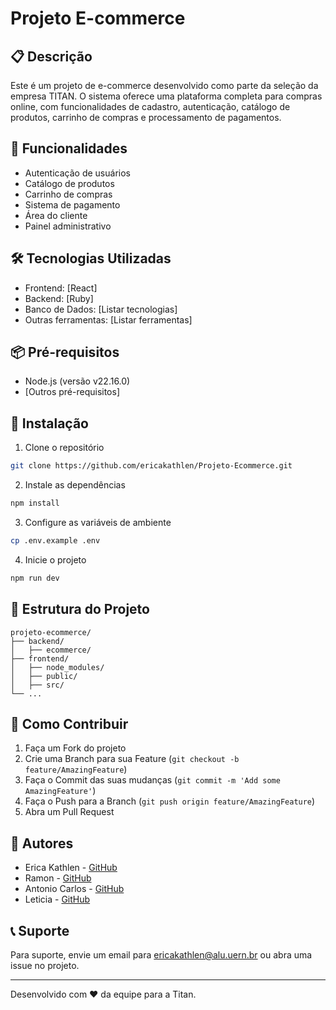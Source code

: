 ﻿# Projeto E-commerce

## 📋 Descrição
Este é um projeto de e-commerce desenvolvido como parte da seleção da empresa TITAN. O sistema oferece uma plataforma completa para compras online, com funcionalidades de cadastro, autenticação, catálogo de produtos, carrinho de compras e processamento de pagamentos.

## 🚀 Funcionalidades
- Autenticação de usuários
- Catálogo de produtos
- Carrinho de compras
- Sistema de pagamento
- Área do cliente
- Painel administrativo

## 🛠️ Tecnologias Utilizadas
- Frontend: [React]
- Backend: [Ruby]
- Banco de Dados: [Listar tecnologias]
- Outras ferramentas: [Listar ferramentas]

## 📦 Pré-requisitos
- Node.js (versão v22.16.0)
- [Outros pré-requisitos]

## 🔧 Instalação
1. Clone o repositório
```bash
git clone https://github.com/ericakathlen/Projeto-Ecommerce.git
```

2. Instale as dependências
```bash
npm install
```

3. Configure as variáveis de ambiente
```bash
cp .env.example .env
```

4. Inicie o projeto
```bash
npm run dev
```

## 📝 Estrutura do Projeto
```
projeto-ecommerce/
├── backend/
│   ├── ecommerce/
├── frontend/
│   ├── node_modules/
│   ├── public/
│   ├── src/
└── ...
```

## 🤝 Como Contribuir
1. Faça um Fork do projeto
2. Crie uma Branch para sua Feature (`git checkout -b feature/AmazingFeature`)
3. Faça o Commit das suas mudanças (`git commit -m 'Add some AmazingFeature'`)
4. Faça o Push para a Branch (`git push origin feature/AmazingFeature`)
5. Abra um Pull Request

## 👥 Autores
- Erica Kathlen - [GitHub](https://github.com/ericakathlen)
- Ramon - [GitHub](https://github.com/ramonsll)
- Antonio Carlos - [GitHub](https://github.com/Antonio-CarIos)
- Leticia - [GitHub](https://github.com/Ileticiamiranda)

## 📞 Suporte
Para suporte, envie um email para ericakathlen@alu.uern.br ou abra uma issue no projeto.

---
Desenvolvido com ❤️ da equipe para a Titan.



